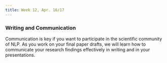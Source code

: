 ```yaml
---
title: Week 12, Apr. 16/17
---
```


### Writing and Communication

Communication is key if you want to participate in the scientific community of NLP. As you work on your final paper drafts, we will learn how to communicate your research findings effectively in writing and in your presentations.

